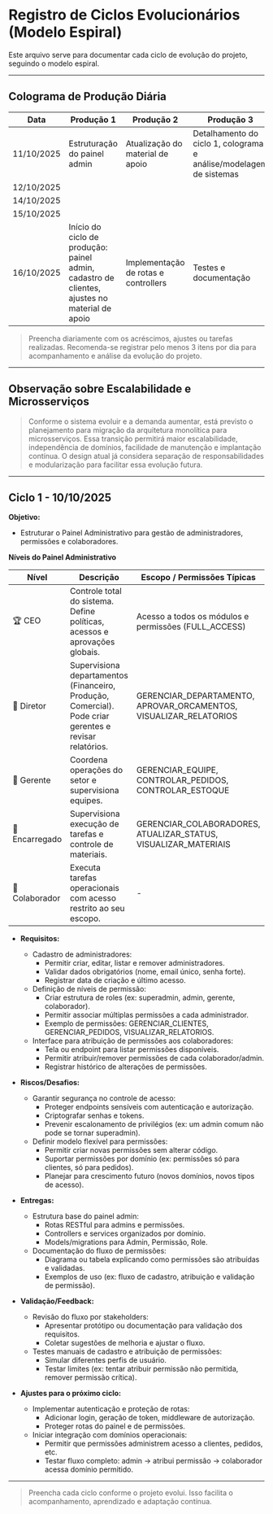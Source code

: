 # Registro de Ciclos Evolucionários (Modelo Espiral)

Este arquivo serve para documentar cada ciclo de evolução do projeto, seguindo o modelo espiral.

---


## Colograma de Produção Diária

| Data       | Produção 1                | Produção 2                | Produção 3                | Observações                |
|------------|---------------------------|---------------------------|---------------------------|----------------------------|
| 11/10/2025 | Estruturação do painel admin | Atualização do material de apoio | Detalhamento do ciclo 1, colograma e análise/modelagem de sistemas | Push, documentação profissional e versionamento no GitHub |
| 12/10/2025 |                           |                           |                           |                            |
| 14/10/2025 |                           |                           |                           |                            |
| 15/10/2025 |                           |                           |                           |                            |
| 16/10/2025 | Início do ciclo de produção: painel admin, cadastro de clientes, ajustes no material de apoio | Implementação de rotas e controllers | Testes e documentação | Foco: funcionalidades do painel admin, cadastro/gestão de clientes, versionamento e documentação profissional |

> Preencha diariamente com os acréscimos, ajustes ou tarefas realizadas. Recomenda-se registrar pelo menos 3 itens por dia para acompanhamento e análise da evolução do projeto.

---

## Observação sobre Escalabilidade e Microsserviços

> Conforme o sistema evoluir e a demanda aumentar, está previsto o planejamento para migração da arquitetura monolítica para microsserviços. Essa transição permitirá maior escalabilidade, independência de domínios, facilidade de manutenção e implantação contínua. O design atual já considera separação de responsabilidades e modularização para facilitar essa evolução futura.

---

## Ciclo 1 - 10/10/2025

**Objetivo:**
  - Estruturar o Painel Administrativo para gestão de administradores, permissões e colaboradores.

**Níveis do Painel Administrativo**

| Nível         | Descrição                                                                 | Escopo / Permissões Típicas                                      |
|--------------|---------------------------------------------------------------------------|-------------------------------------------------------------------|
| 🏆 CEO        | Controle total do sistema. Define políticas, acessos e aprovações globais. | Acesso a todos os módulos e permissões (FULL_ACCESS)              |
| 💼 Diretor    | Supervisiona departamentos (Financeiro, Produção, Comercial). Pode criar gerentes e revisar relatórios. | GERENCIAR_DEPARTAMENTO, APROVAR_ORCAMENTOS, VISUALIZAR_RELATORIOS |
| 🧠 Gerente    | Coordena operações do setor e supervisiona equipes.                        | GERENCIAR_EQUIPE, CONTROLAR_PEDIDOS, CONTROLAR_ESTOQUE            |
| 🧰 Encarregado| Supervisiona execução de tarefas e controle de materiais.                  | GERENCIAR_COLABORADORES, ATUALIZAR_STATUS, VISUALIZAR_MATERIAIS   |
| 👷 Colaborador| Executa tarefas operacionais com acesso restrito ao seu escopo.            | -                                                                 |

- **Requisitos:**
  - Cadastro de administradores:
    - Permitir criar, editar, listar e remover administradores.
    - Validar dados obrigatórios (nome, email único, senha forte).
    - Registrar data de criação e último acesso.
  - Definição de níveis de permissão:
    - Criar estrutura de roles (ex: superadmin, admin, gerente, colaborador).
    - Permitir associar múltiplas permissões a cada administrador.
    - Exemplo de permissões: GERENCIAR_CLIENTES, GERENCIAR_PEDIDOS, VISUALIZAR_RELATORIOS.
  - Interface para atribuição de permissões aos colaboradores:
    - Tela ou endpoint para listar permissões disponíveis.
    - Permitir atribuir/remover permissões de cada colaborador/admin.
    - Registrar histórico de alterações de permissões.

- **Riscos/Desafios:**
  - Garantir segurança no controle de acesso:
    - Proteger endpoints sensíveis com autenticação e autorização.
    - Criptografar senhas e tokens.
    - Prevenir escalonamento de privilégios (ex: um admin comum não pode se tornar superadmin).
  - Definir modelo flexível para permissões:
    - Permitir criar novas permissões sem alterar código.
    - Suportar permissões por domínio (ex: permissões só para clientes, só para pedidos).
    - Planejar para crescimento futuro (novos domínios, novos tipos de acesso).

- **Entregas:**
  - Estrutura base do painel admin:
    - Rotas RESTful para admins e permissões.
    - Controllers e services organizados por domínio.
    - Models/migrations para Admin, Permissão, Role.
  - Documentação do fluxo de permissões:
    - Diagrama ou tabela explicando como permissões são atribuídas e validadas.
    - Exemplos de uso (ex: fluxo de cadastro, atribuição e validação de permissão).

- **Validação/Feedback:**
  - Revisão do fluxo por stakeholders:
    - Apresentar protótipo ou documentação para validação dos requisitos.
    - Coletar sugestões de melhoria e ajustar o fluxo.
  - Testes manuais de cadastro e atribuição de permissões:
    - Simular diferentes perfis de usuário.
    - Testar limites (ex: tentar atribuir permissão não permitida, remover permissão crítica).

- **Ajustes para o próximo ciclo:**
  - Implementar autenticação e proteção de rotas:
    - Adicionar login, geração de token, middleware de autorização.
    - Proteger rotas do painel e de permissões.
  - Iniciar integração com domínios operacionais:
    - Permitir que permissões administrem acesso a clientes, pedidos, etc.
    - Testar fluxo completo: admin → atribui permissão → colaborador acessa domínio permitido.

---

> Preencha cada ciclo conforme o projeto evolui. Isso facilita o acompanhamento, aprendizado e adaptação contínua.